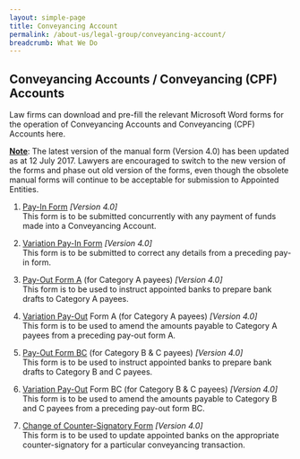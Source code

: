 ```yaml
---
layout: simple-page
title: Conveyancing Account
permalink: /about-us/legal-group/conveyancing-account/
breadcrumb: What We Do
---
```


Conveyancing Accounts / Conveyancing (CPF) Accounts
---

Law firms can download and pre-fill the relevant Microsoft Word forms for the operation of Conveyancing Accounts and Conveyancing (CPF) Accounts here.

<b><u>Note</u></b>: The latest version of the manual form (Version 4.0) has been updated as at 12 July 2017. Lawyers are encouraged to switch to the new version of the forms and phase out old version of the forms, even though the obsolete manual forms will continue to be acceptable for submission to Appointed Entities.

1. <a href="/files/Pay-In-Form.doc/">Pay-In Form</a> <i>[Version 4.0]</i><br>
This form is to be submitted concurrently with any payment of funds made into a Conveyancing Account.
 
2. <a href="/files/Variation-Pay-in-Form.doc/">Variation Pay-In Form</a> <i>[Version 4.0]</i><br>
This form is to be submitted to correct any details from a preceding pay-in form.
 
3. <a href="/files/Pay-out-Form-A.doc/">Pay-Out Form A</a> (for Category A payees) <i>[Version 4.0]</i><br>
This form is to be used to instruct appointed banks to prepare bank drafts to Category A payees.
 
4. <a href="/files/Variation-Pay-out-Form-A.doc/">Variation Pay-Out</a> Form A (for Category A payees) <i>[Version 4.0]</i><br>
This form is to be used to amend the amounts payable to Category A payees from a preceding pay-out form A.
 
5. <a href="/files/Pay-out-Form-BC.doc/">Pay-Out Form BC</a> (for Category B & C payees) <i>[Version 4.0]</i><br>
This form is to be used to instruct appointed banks to prepare bank drafts to Category B and C payees.
 
6. <a href="/files/Variation-Pay-out-Form-BC.doc/">Variation Pay-Out</a> Form BC (for Category B & C payees) <i>[Version 4.0]</i><br>
This form is to be used to amend the amounts payable to Category B and C payees from a preceding pay-out form BC.
 
7. <a href="/files/Change-of-Counter-signatory-form.doc/">Change of Counter-Signatory Form</a> <i>[Version 4.0]</i><br>
This form is to be used to update appointed banks on the appropriate counter-signatory for a particular conveyancing transaction.

